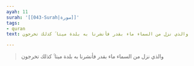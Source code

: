 ```yaml
---
ayah: 11
surah: '[[043-Surah|سورة]]'
tags:
- quran
text: والذي نزل من السماء ماء بقدر فأنشرنا به بلدة ميتا ۚ كذلك تخرجون

---
```

> والذي نزل من السماء ماء بقدر فأنشرنا به بلدة ميتا ۚ كذلك تخرجون
